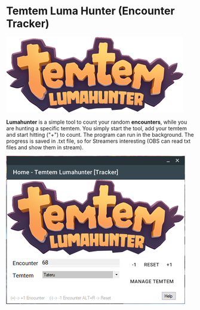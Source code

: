# Temtem Luma Hunter (Encounter Tracker)

![GitHub Logo](logo.png)

 
**Lumahunter** is a simple tool to count your random **encounters**, while you are hunting a specific temtem. You simply start the tool, add your temtem and start hitting ("+") to count. The program can run in the background. The progress is saved in .txt file, so for Streamers interesting (OBS can read txt files and show them in stream).

![GitHub Logo](UI.png)
